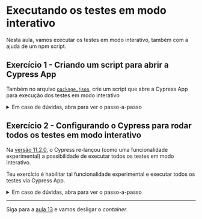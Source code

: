 # Executando os testes em modo interativo

Nesta aula, vamos executar os testes em modo interativo, também com a ajuda de um npm script.

## Exercício 1 - Criando um script para abrir a Cypress App

Também no arquivo [`package.json`](../package.json), crie um script que abre a Cypress App para execução dos testes em modo interativo

<details><summary>Em caso de dúvidas, abra para ver o passo-a-passo</summary>
</br>

1. Abra o arquivo `package.json` localizado na raiz do projeto
2. Na seção `scripts`, adicione um novo script chamado `cy:open` com o valor `cypress open`.

A seção `scripts` do arquivo `package.json` deve estar conforme abaixo:

```json
"scripts": {
  "cy:open": "cypress open",
  "test": "cypress run"
},

```

3. No terminal de linha de comando, na raiz do projeto, execute o comando `npm run cy:open` (este comando irá abrir a Cypress App)
4. Escolha a opção _E2E Testing_
5. Escolha o navegador Electron e clique no botão para inicializar os testes no navegador selecionado
6. Clique no teste que você quer rodar e veja-o executando no navegador.

> 👨‍🏫 Aproveite para explorar a aplicação com as funcionalidades de _time-travel_, _before and after_, feedback visual das chamadas de API pelo fato de estarmos usando o plugin `cypress-plugin-api`, além das informações disponíveis nas ferramentas de desenvolvimento (_dev tools_).

</details>

## Exercício 2 - Configurando o Cypress para rodar todos os testes em modo interativo

Na [versão 11.2.0](https://docs.cypress.io/guides/references/changelog#11-2-0), o Cypress re-lançou (como uma funcionalidade experimental) a possibilidade de executar todos os testes em modo interativo.

Teu exercício é habilitar tal funcionalidade experimental e executar todos os testes via Cypress App.

<details><summary>Em caso de dúvidas, abra para ver o passo-a-passo</summary>
</br>

1. No arquivo `cypress.config.js`, habilite a funcionalidade experimental [`experimentalRunAllSpecs`](https://docs.cypress.io/guides/references/experiments#End-to-End-Testing), conforme demonstrado abaixo:

```js
const { defineConfig } = require('cypress')

module.exports = defineConfig({
  e2e: {
    baseUrl: 'http://localhost',
    env: {
      hideCredentials: true,
      requestMode: true,
    },
    experimentalRunAllSpecs: true,
  },
  fixturesFolder: false,
  video: false,
})

```

2. Com a Cypress App aberta, execute (de uma só vez) todos os testes em modo interativo.

</details>

___

Siga para a [aula 13](./13.md) e vamos desligar o _container_.
